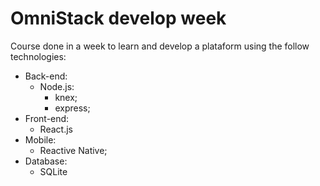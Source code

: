 # OmniStack develop week
Course done in a week to learn and develop a plataform using the follow technologies:

- Back-end:
  - Node.js:
    - knex;
    - express;
- Front-end:
  - React.js
- Mobile:
  - Reactive Native;
- Database:
  - SQLite

